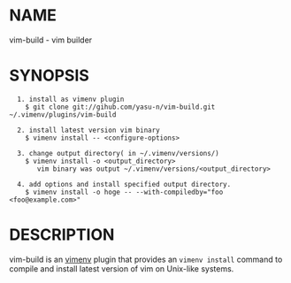 # NAME

vim-build - vim builder

# SYNOPSIS

```
  1. install as vimenv plugin
    $ git clone git://gihub.com/yasu-n/vim-build.git ~/.vimenv/plugins/vim-build

  2. install latest version vim binary
    $ vimenv install -- <configure-options>

  3. change output directory( in ~/.vimenv/versions/)
    $ vimenv install -o <output_directory>
       vim binary was output ~/.vimenv/versions/<output_directory>

  4. add options and install specified output directory.
    $ vimenv install -o hoge -- --with-compiledby="foo <foo@example.com>"
```

# DESCRIPTION

  vim-build is an [vimenv](https://github.com/raa0121/vimenv) plugin that
  provides an `vimenv install` command to compile and install latest version
  of vim on Unix-like systems.

